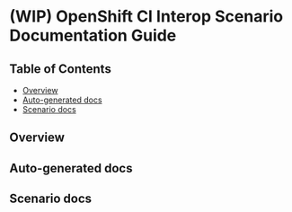 # (WIP) OpenShift CI Interop Scenario Documentation Guide<!-- omit from toc -->

## Table of Contents<!-- omit from toc -->
- [Overview](#overview)
- [Auto-generated docs](#auto-generated-docs)
- [Scenario docs](#scenario-docs)

## Overview

## Auto-generated docs

## Scenario docs